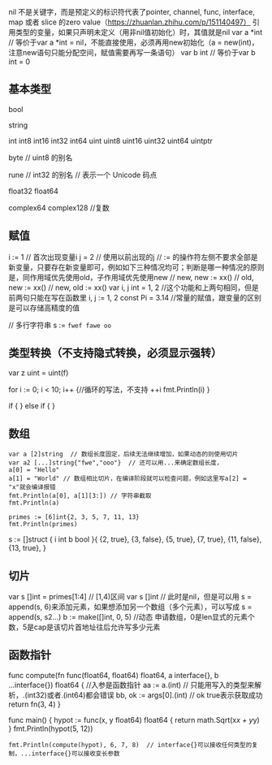 nil 不是关键字，而是预定义的标识符代表了pointer, channel, func, interface, map 或者 slice 的zero value（https://zhuanlan.zhihu.com/p/151140497）
引用类型的变量，如果只声明未定义（用非nil值初始化）时，其值就是nil
var a *int  // 等价于var a *int = nil，不能直接使用，必须再用new初始化（a = new(int)，注意new语句只能分配空间，赋值需要再写一条语句）
var b int  // 等价于var b int = 0

## 基本类型
bool

string

int  int8  int16  int32  int64
uint uint8 uint16 uint32 uint64 uintptr

byte // uint8 的别名

rune // int32 的别名
    // 表示一个 Unicode 码点

float32 float64

complex64 complex128 //复数

## 赋值
i := 1  // 首次出现变量i
j = 2  // 使用以前出现的j
// := 的操作符左侧不要求全部是新变量，只要存在新变量即可，例如如下三种情况均可；判断是哪一种情况的原则是，同作用域优先使用old，子作用域优先使用new
// new, new := xx()
// old, new := xx()
// new, old := xx()
var i, j int = 1, 2 //这个功能和上两句相同，但是前两句只能在写在函数里
i, j := 1, 2
const Pi = 3.14 //常量的赋值，跟变量的区别是可以存储高精度的值



// 多行字符串
s := `fwef
fawe
oo`

## 类型转换（不支持隐式转换，必须显示强转）
var z uint = uint(f)

for i := 0; i < 10; i++ {//循环的写法，不支持 ++i
	fmt.Println(i)
}

if {
} else if {
}


## 数组
	var a [2]string  // 数组长度固定，后续无法继续增加，如果动态的则使用切片
	var a2 [...]string{"fwe","ooo"}  // 还可以用...来确定数组长度，
	a[0] = "Hello"
	a[1] = "World" // 数组相比切片，在编译阶段就可以检查问题，例如这里写a[2] = "x"就会编译报错
	fmt.Println(a[0], a[1][3:]) // 字符串截取
	fmt.Println(a)

	primes := [6]int{2, 3, 5, 7, 11, 13}
	fmt.Println(primes)

s := []struct {
		i int
		b bool
	}{
		{2, true},
		{3, false},
		{5, true},
		{7, true},
		{11, false},
		{13, true},
	}


## 切片
var s []int = primes[1:4] // [1,4)区间
var s []int // 此时是nil，但是可以用 s = append(s, 6)来添加元素，如果想添加另一个数组（多个元素），可以写成 s = append(s, s2...)
b := make([]int, 0, 5) //动态 申请数组，0是len显式的元素个数，5是cap是该切片首地址往后允许写多少元素

## 函数指针
func compute(fn func(float64, float64) float64, a interface{}, b ...interface{}) float64 { //入参是函数指针
        aa := a.(int)  // 只能用写入的类型来解析，.(int32)或者.(int64)都会错误
        bb, ok := args[0].(int)  // ok true表示获取成功
	return fn(3, 4)
}

func main() {
	hypot := func(x, y float64) float64 {
		return math.Sqrt(x*x + y*y)
	}
	fmt.Println(hypot(5, 12))

	fmt.Println(compute(hypot), 6, 7, 8)  // interface{}可以接收任何类型的复制，...interface{}可以接收变长参数
